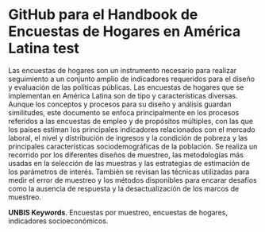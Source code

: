 # GitHub para el Handbook de Encuestas de Hogares en América Latina test

Las encuestas de hogares son un instrumento necesario para realizar seguimiento a un conjunto amplio de indicadores requeridos para el diseño y evaluación de las políticas públicas. Las encuestas de hogares que se implementan en América Latina son de tipo y características diversas. Aunque los conceptos y procesos para su diseño y análisis guardan similitudes, este documento se enfoca principalmente en los procesos referidos a las encuestas de empleo y de propósitos múltiples, con las que los países estiman los principales indicadores relacionados con el mercado laboral, el nivel y distribución de ingresos y la condición de pobreza y las principales características sociodemográficas de la población. Se realiza un recorrido por los diferentes diseños de muestreo, las metodologías más usadas en la selección de las muestras y las estrategias de estimación de los parámetros de interés. También se revisan las técnicas utilizadas para medir el error de muestreo y los métodos disponibles para encarar desafíos como la ausencia de respuesta y la desactualización de los marcos de muestreo. 

**UNBIS Keywords**. Encuestas por muestreo, encuestas de hogares, indicadores socioeconómicos.


